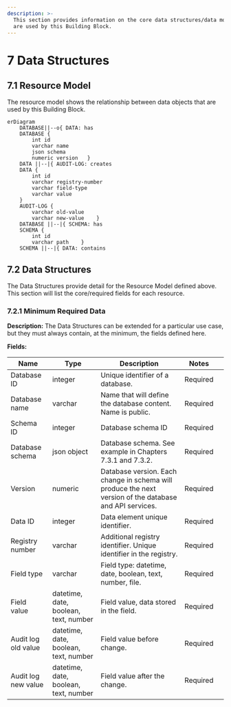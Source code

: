 ```yaml
---
description: >-
  This section provides information on the core data structures/data models that
  are used by this Building Block.
---
```


# 7 Data Structures

## 7.1 Resource Model

The resource model shows the relationship between data objects that are used by this Building Block.

```mermaid
erDiagram
    DATABASE||--o{ DATA: has
    DATABASE {
        int id
        varchar name
        json schema
        numeric version   }
    DATA ||--|{ AUDIT-LOG: creates
    DATA {
        int id
        varchar registry-number
        varchar field-type
        varchar value
    }
    AUDIT-LOG {
        varchar old-value
        varchar new-value    }
    DATABASE ||--|{ SCHEMA: has
    SCHEMA {
        int id
        varchar path    }
    SCHEMA ||--|{ DATA: contains
```

## 7.2 Data Structures <a href="#docs-internal-guid-f4ace18b-7fff-ada5-ebbb-3aaf5e08cb17" id="docs-internal-guid-f4ace18b-7fff-ada5-ebbb-3aaf5e08cb17"></a>

The Data Structures provide detail for the Resource Model defined above. This section will list the core/required fields for each resource.

### 7.2.1 Minimum Required Data

**Description:** The Data Structures can be extended for a particular use case, but they must always contain, at the minimum, the fields defined here.

**Fields:**

<table><thead><tr><th>Name</th><th>Type</th><th>Description</th><th>Notes</th><th data-hidden></th></tr></thead><tbody><tr><td>Database ID</td><td>integer</td><td>Unique identifier of a database.</td><td>Required</td><td></td></tr><tr><td>Database name</td><td>varchar</td><td>Name that will define the database content. Name is public.</td><td>Required</td><td></td></tr><tr><td>Schema ID</td><td>integer</td><td>Database schema ID</td><td>Required</td><td></td></tr><tr><td>Database schema</td><td>json object</td><td>Database schema. See example in Chapters 7.3.1 and 7.3.2.</td><td>Required</td><td></td></tr><tr><td>Version</td><td>numeric</td><td>Database version. Each change in schema will produce the next version of the database and API services.</td><td>Required</td><td></td></tr><tr><td>Data ID</td><td>integer</td><td>Data element unique identifier.</td><td>Required</td><td></td></tr><tr><td>Registry number</td><td>varchar</td><td>Additional registry identifier. Unique identifier in the registry.</td><td>Required</td><td></td></tr><tr><td>Field type</td><td>varchar</td><td>Field type: datetime, date, boolean, text, number, file.</td><td>Required</td><td></td></tr><tr><td>Field value</td><td>datetime, date, boolean, text, number</td><td>Field value, data stored in the field.</td><td>Required</td><td></td></tr><tr><td>Audit log old value</td><td>datetime, date, boolean, text, number</td><td>Field value before change.</td><td>Required</td><td></td></tr><tr><td>Audit log new value</td><td>datetime, date, boolean, text, number</td><td>Field value after the change.</td><td>Required</td><td></td></tr></tbody></table>
